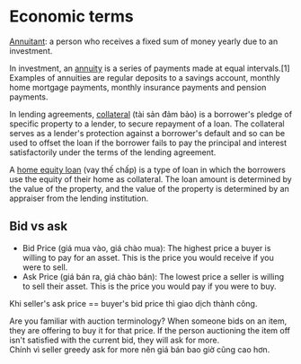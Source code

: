 # Economic terms

[Annuitant](https://en.wikipedia.org/wiki/Annuitant): a person who receives a fixed sum of money yearly due to an investment.

In investment, an [annuity](https://en.wikipedia.org/wiki/Annuity) is a series of payments made at equal intervals.[1] Examples of annuities are regular deposits to a savings account, monthly home mortgage payments, monthly insurance payments and pension payments.

In lending agreements, [collateral](https://en.wikipedia.org/wiki/Collateral_(finance)) (tài sản đảm bảo) is a borrower's pledge of specific property to a lender, to secure repayment of a loan. The collateral serves as a lender's protection against a borrower's default and so can be used to offset the loan if the borrower fails to pay the principal and interest satisfactorily under the terms of the lending agreement.

A [home equity loan](https://en.wikipedia.org/wiki/Home_equity_loan) (vay thế chấp) is a type of loan in which the borrowers use the equity of their home as collateral. The loan amount is determined by the value of the property, and the value of the property is determined by an appraiser from the lending institution.

## Bid vs ask

- Bid Price (giá mua vào, giá chào mua): The highest price a buyer is willing to pay for an asset. This is the price you would receive if you were to sell.
- Ask Price (giá bán ra, giá chào bán): The lowest price a seller is willing to sell their asset. This is the price you would pay if you were to buy.

Khi seller's ask price == buyer's bid price thì giao dịch thành công.

Are you familiar with auction terminology? When someone bids on an item, they are offering to buy it for that price. If the person auctioning the item off isn't satisfied with the current bid, they will ask for more.  
Chính vì seller greedy ask for more nên giá bán bao giờ cũng cao hơn.
